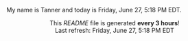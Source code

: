 My name is Tanner and today is Friday, June 27, 5:18 PM EDT.

<p align="center">This <i>README</i> file is generated <b>every 3 hours</b>!</br>Last refresh: Friday, June 27, 5:18 PM EDT<br /></p>
